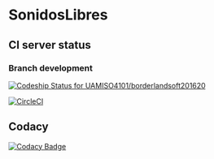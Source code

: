 # SonidosLibres


## CI server status
### Branch development
[ ![Codeship Status for UAMISO4101/borderlandsoft201620](https://codeship.com/projects/a4929710-8204-0134-53cf-2ebb60898159/status?branch=development)](https://codeship.com/projects/182369)

[![CircleCI](https://circleci.com/gh/UAMISO4101/borderlandsoft201620/tree/development.svg?style=svg)](https://circleci.com/gh/UAMISO4101/borderlandsoft201620/tree/development) 

## Codacy
[![Codacy Badge](https://api.codacy.com/project/badge/Grade/68824f29e4524cfc8949823d1d3e3bcd)](https://www.codacy.com?utm_source=github.com&amp;utm_medium=referral&amp;utm_content=UAMISO4101/borderlandsoft201620&amp;utm_campaign=Badge_Grade)
